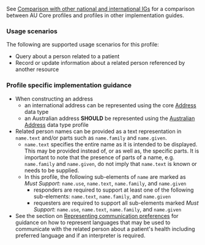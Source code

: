See [Comparison with other national and international IGs](comparison.html) for a comparison between AU Core profiles and profiles in other implementation guides.

### Usage scenarios

The following are supported usage scenarios for this profile:

- Query about a person related to a patient
- Record or update information about a related person referenced by another resource

### Profile specific implementation guidance
- When constructing an address
  - an international address can be represented using the core [Address](http://hl7.org/fhir/R4/datatypes.html#Address) data type
  - an Australian address **SHOULD** be represented using the [Australian Address](http://build.fhir.org/ig/hl7au/au-fhir-base/StructureDefinition-au-address.html) data type profile
- Related person names can be provided as a text representation in `name.text` and/or parts such as `name.family` and `name.given`. 
  - `name.text` specifies the entire name as it is intended to be displayed. This may be provided instead of, or as well as, the specific parts. It is important to note that the presence of parts of a name, e.g. `name.family` and `name.given`, do not imply that `name.text` is known or needs to be supplied. 
  - In this profile, the following sub-elements of `name` are marked as *Must Support*: `name.use`, `name.text`, `name.family`, and `name.given`
    - responders are required to support at least one of the following sub-elements: `name.text`, `name.family`, and `name.given`
    - requesters are required to support all sub-elements marked *Must Support*: `name.use`, `name.text`, `name.family`, and `name.given`
- See the section on [Representing communication preferences](http://build.fhir.org/ig/hl7au/au-fhir-base/generalguidance.html#representing-communication-preferences) for guidance on how to represent languages that may be used to communicate with the related person about a patient's health including preferred language and if an interpreter is required.